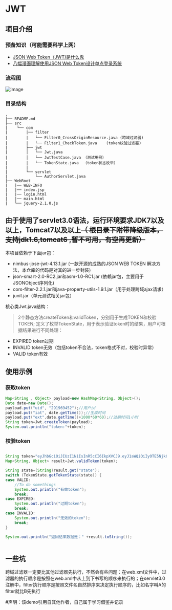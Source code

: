 # JWT
## 项目介绍
### 预备知识（可能需要科学上网）
+ <a href="http://blog.leapoahead.com/2015/09/06/understanding-jwt/" target="_blank">JSON Web Token（JWT)是什么鬼</a>
+ <a href="http://blog.leapoahead.com/2015/09/07/user-authentication-with-jwt/" target="_blank">八幅漫画理解使用JSON Web Token设计单点登录系统</a>

### 流程图
![image](https://github.com/bigmeow/JWT/blob/master/WebRoot/flowsheet.JPG)
### 目录结构
```
.
├── README.md
├── src
|    └── com
|        |── filter
|        |   └── Filter0_CrossOriginResource.java (跨域过滤器)
|		 |	 └── Filter1_CheckToken.java	(token校验过滤器)
|        ├── jwt
|        │   └── Jwt.java
|        │   └── JwtTestCase.java （测试用例）
|        │   └── TokenState.java  （token状态枚举）
|        |
|        └── servlet
|            └── AuthorServlet.java
├── WebRoot
|   |── WEB-INFO
|   |── index.jsp
|	|── login.html
|	|── main.html
|   └── jquery-2.1.0.js
```
## 由于使用了servlet3.0语法，运行环境要求JDK7以及以上，Tomcat7以及以上<s>（ 根目录下附带降级版本，支持jdk1.6,tomcat6 ,暂不可用，有空再更新） </s>
本项目依赖于下面jar包：
+ nimbus-jose-jwt-4.13.1.jar (一款开源的成熟的JSON WEB TOKEN 解决方法，本仓库的代码是对其的进一步封装)
+ json-smart-2.0-RC2.jar和asm-1.0-RC1.jar (依赖jar包，主要用于JSONObject序列化)
+ cors-filter-2.2.1.jar和java-property-utils-1.9.1.jar（用于处理跨域ajax请求）
+ junit.jar（单元测试相关jar包）


核心类Jwt.java结构：
> 2个静态方法createToken和validToken，分别用于生成TOKEN和校验TOKEN;
> 定义了枚举TokenState，用于表示验证token时的结果，用户可根据结果进行不同处理：
   * EXPIRED  token过期
   * INVALID  token无效（包括token不合法，token格式不对，校验时异常）
   * VALID    token有效

   
   
## 使用示例
### 获取token

```Java
Map<String , Object> payload=new HashMap<String, Object>();
Date date=new Date();
payload.put("uid", "291969452");//用户id
payload.put("iat", date.getTime());//生成时间
payload.put("ext",date.getTime()+1000*60*60);//过期时间1小时
String token=Jwt.createToken(payload);
System.out.println("token:"+token);

```

### 校验token
```Java

String token="eyJhbGciOiJIUzI1NiIsInR5cCI6IkpXVCJ9.eyJ1aWQiOiIyOTE5Njk0NTIiLCJpYXQiOjE0NjA0MzE4ODk2OTgsImV4dCI6MTQ2MDQzNTQ4OTY5OH0.RAa71BnklRMPyPhYBbxsfJdtXBnXeWevxcXLlwC2PrY";
Map<String, Object> result=Jwt.validToken(token);

String state=(String)result.get("state");
switch (TokenState.getTokenState(state)) {
case VALID:
	//To do somethings
	System.out.println("有效token");
	break;
case EXPIRED:
	System.out.println("过期token");
	break;
case INVALID:
	System.out.println("无效的token");
	break;
}

System.out.println("返回结果数据是：" +result.toString());
	


```

## 一些坑
跨域过滤器一定要比其他过滤器先执行，不然会有些问题：在web.xml文件中，过滤器的执行顺序是按照在web.xml中从上到下书写的顺序来执行的；在servlet3.0注解中，filter执行顺序是按照文件名自然排序来决定执行顺序的，比如名字叫A的filter就比B先执行

#声明：该demo引用自其他作者，自己属于学习借鉴并记录